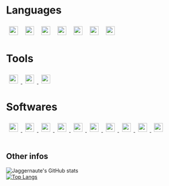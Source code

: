 
# Languages

<div id="languages">
    <img style="padding:8px;" src="https://upload.wikimedia.org/wikipedia/commons/thumb/8/80/HTML5_logo_resized.svg/1200px-HTML5_logo_resized.svg.png" height="24px">
    <img style="padding:8px;" src="https://upload.wikimedia.org/wikipedia/commons/thumb/d/d5/CSS3_logo_and_wordmark.svg/1200px-CSS3_logo_and_wordmark.svg.png" height="24px">
    <img style="padding:8px;" src="https://upload.wikimedia.org/wikipedia/commons/thumb/d/d4/Javascript-shield.svg/397px-Javascript-shield.svg.png" height="24px">
    <img style="padding:8px;" src="https://sujanbyanjankar.com.np/wp-content/uploads/2019/03/php.png" height="24px">
    <img style="padding:8px;" src="https://download.logo.wine/logo/MySQL/MySQL-Logo.wine.png" height="24px">
    <img style="padding:8px;" src="https://upload.wikimedia.org/wikipedia/commons/1/18/ISO_C%2B%2B_Logo.svg" height="24px">
    <img style="padding:8px;" src="https://upload.wikimedia.org/wikipedia/en/3/30/Java_programming_language_logo.svg" height="24px">
</div>

# Tools

<div id="tools">
    <a href="https://git-scm.com/">
        <img style="padding:8px;" src="https://sdtimes.com/wp-content/uploads/2018/05/git_logo.png" height="24px">
    </a>
    <a href="https://github.com/">
        <img style="padding:8px;" src="https://upload.wikimedia.org/wikipedia/commons/thumb/9/91/Octicons-mark-github.svg/1200px-Octicons-mark-github.svg.png" height="24px">
    </a>
    <a href="https://www.telerik.com/fiddler">
        <img style="padding:8px;" src="https://storage.googleapis.com/datanyze-data/technologies/453462a22a65002013f5c3f124a8b0d6e02e6590.png" height="24px">
    </a>
</div>

# Softwares
<div id="softwares">
    <a href="https://www.sublimetext.com/3">
        <img style="padding:8px;" src="https://cdn.worldvectorlogo.com/logos/sublime-text.svg" height="24px">
    </a>
    <a href="https://www.jetbrains.com/pycharm/">
        <img style="padding:8px;" src="https://live.mgm-tp.com/wp-content/uploads/2010/03/IntelliJIDEA_icon.png" height="24px">
    </a>
    <a href="https://www.jetbrains.com/phpstorm/">
        <img style="padding:8px;" src="https://cdn.worldvectorlogo.com/logos/phpstorm-1.svg" height="24px">
    </a>
    <a href="https://www.jetbrains.com/datagrip/">
        <img style="padding:8px;" src="https://upload.wikimedia.org/wikipedia/commons/thumb/c/c9/DataGrip.svg/768px-DataGrip.svg.png" height="24px">
    </a>
    <a href="https://www.jetbrains.com/rider/">
        <img style="padding:8px;" src="https://assets.website-files.com/5db19bb5bc2c146525fed407/5df796b79fcc8fcb43a79084_rider_logo_300x300.png" height="24px">
    </a>
    <a href="https://www.jetbrains.com/clion/">
        <img style="padding:8px;" src="https://resources.jetbrains.com/storage/products/clion/img/meta/clion_logo_300x300.png" height="24px">
    </a>
        <a href="https://www.jetbrains.com/webstorm/">
        <img style="padding:8px;" src="https://upload.wikimedia.org/wikipedia/commons/7/71/WebStorm_Icon.png" height="24px">
    </a>
     <a href="https://code.visualstudio.com">
        <img style="padding:8px;" src="https://user-images.githubusercontent.com/674621/71187801-14e60a80-2280-11ea-94c9-e56576f76baf.png" height="24px">
    </a>
        <a href="https://visualstudio.microsoft.com/fr/">
        <img style="padding:8px;" src="https://1000logos.net/wp-content/uploads/2020/08/Visual-Studio-Logo.png" height="24px">
    </a>
        <a href="https://atom.io">
        <img style="padding:8px;" src="https://codealb.gallerycdn.vsassets.io/extensions/codealb/codealb/0.0.1/1535744626575/Microsoft.VisualStudio.Services.Icons.Default" height="24px">
    </a>
</div>
<br>

## Other infos

![Jaggernaute's GitHub stats](https://github-readme-stats.vercel.app/api?username=Jaggernaute&hide=prs,issues&show_icons=true&theme=dark)
<br>
[![Top Langs](https://github-readme-stats.vercel.app/api/top-langs/?username=Jaggernaute&langs_count=8&theme=radical)](https://github.com/anuraghazra/github-readme-stats)
